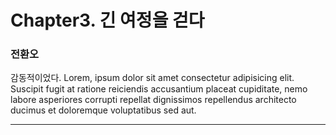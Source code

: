 # Chapter3. 긴 여정을 걷다  
  
 <!--위쪽에 써주세요 --> 
 <!-- example -->

### 전환오    

 감동적이었다. Lorem, ipsum dolor sit amet consectetur adipisicing elit. Suscipit fugit at ratione reiciendis accusantium placeat cupiditate, nemo labore asperiores corrupti repellat dignissimos repellendus architecto ducimus et doloremque voluptatibus sed aut.

--- 